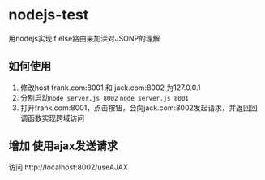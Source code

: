 # nodejs-test
用nodejs实现if else路由来加深对JSONP的理解
## 如何使用
1. 修改host  frank.com:8001 和 jack.com:8002 为127.0.0.1
2. 分别启动`node server.js 8002` `node server.js 8001`
3. 打开frank.com:8001，点击按钮，会向jack.com:8002发起请求，并返回回调函数实现跨域访问

## 增加 使用ajax发送请求
访问  http://localhost:8002/useAJAX
